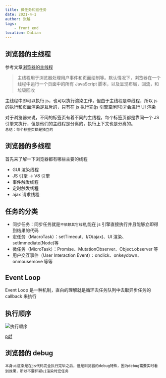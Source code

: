 ```yaml
---
title: 微任务和宏任务
date: 2021-4-1
author: 张越
tags:
    - front_end
location: DaLian
---
```


## 浏览器的主线程

参考文章[浏览器的主线程](https://developer.mozilla.org/zh-CN/docs/Glossary/Main_thread)

> 主线程用于浏览器处理用户事件和页面绘制等。默认情况下，浏览器在一个线程中运行一个页面中的所有 JavaScript 脚本，以及呈现布局，回流，和垃圾回收

主线程中即可以执行 js，也可以执行渲染工作，但由于主线程是单线程，所以 js 的执行和页面渲染是互斥的，只有在 js 执行完(js 引擎空闲时)才会进行 UI 渲染


对于浏览器来说，不同的标签页有着不同的主线程，每个标签页都是靠同一个 JS 引擎来执行，但是他们的主线程是分离的，执行上下文也是分离的。  
`总结：每个标签页都是独立的`


## 浏览器的多线程

首先来了解一下浏览器都有哪些主要的线程

-   GUI 渲染线程
-   JS 引擎 -> V8 引擎
-   事件触发线程
-   定时触发线程
-   ajax 请求线程

## 任务的分类

-   同步任务：同步任务就是`不依赖其它线程`,能在 js 引擎直接执行并且能够立即得到结果的代码
-   宏任务（MacroTask）：setTimeout、I/O(ajax)、UI 渲染、setImmediate(Node)等
-   微任务（MicroTask）：Promise、MutationObserver、Object.observer 等
-   用户交互事件（User Interaction Event）：onclick、onkeydown、onmousemove 等等

## Event Loop

Event Loop 是一种机制，直白的理解就是循环去任务队列中去取异步任务的 callback 来执行

## 执行顺序

![执行顺序](https://www.blackyue.com/microtask-macrotask.png)

[pdf](https://www.blackyue.com/microtask-macrotask.pdf)

## 浏览器的 debug

`本身ui渲染是在js代码完全执行完毕之后，但是浏览器的debug特殊，因为debug需要实时看到效果，所以不要怀疑ui渲染时宏任务`
